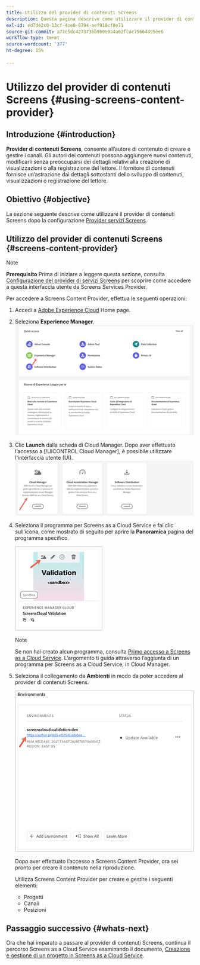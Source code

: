```yaml
---
title: Utilizzo del provider di contenuti Screens
description: Questa pagina descrive come utilizzare il provider di contenuti Screens per la creazione di contenuti.
exl-id: ed7de2c0-13cf-4ce0-8794-aef918cf8e71
source-git-commit: a77e5dc4273736b969e9a4a62fcac75664495ee6
workflow-type: tm+mt
source-wordcount: '377'
ht-degree: 15%

---
```


# Utilizzo del provider di contenuti Screens {#using-screens-content-provider}

## Introduzione {#introduction}

**Provider di contenuti Screens**, consente all’autore di contenuto di creare e gestire i canali. Gli autori dei contenuti possono aggiungere nuovi contenuti, modificarli senza preoccuparsi dei dettagli relativi alla creazione di visualizzazioni o alla registrazione del lettore. Il fornitore di contenuti fornisce un’astrazione dai dettagli sottostanti dello sviluppo di contenuti, visualizzazioni o registrazione del lettore.

## Obiettivo {#objective}

La sezione seguente descrive come utilizzare il provider di contenuti Screens dopo la configurazione [Provider servizi Screens](https://experienceleague.adobe.com/docs/experience-manager-cloud-service/content/screens-as-cloud-service/configure-screens-cloud/navigating-to-screens-services-provider.html).

## Utilizzo del provider di contenuti Screens {#screens-content-provider}

>[!NOTE]
>**Prerequisito**
>Prima di iniziare a leggere questa sezione, consulta [Configurazione del provider di servizi Screens](https://experienceleague.adobe.com/docs/experience-manager-cloud-service/content/screens-as-cloud-service/configure-screens-cloud/navigating-to-screens-services-provider.html) per scoprire come accedere a questa interfaccia utente da Screens Services Provider.

Per accedere a Screens Content Provider, effettua le seguenti operazioni:

1. Accedi a [Adobe Experience Cloud](https://experience.adobe.com) Home page.

1. Seleziona **Experience Manager**.
   ![Pagina di destinazione per l’accesso rapido alle aree di Experience Manager.](/help/implementing/cloud-manager/getting-access-to-aem-in-cloud/assets/landing-page1.png)

1. Clic **Launch** dalla scheda di Cloud Manager. Dopo aver effettuato l’accesso a [!UICONTROL Cloud Manager], è possibile utilizzare l&#39;interfaccia utente (UI).
   ![Quattro aree di Cloud Manager (Brand Portal, Cloud Manager, Cloud Acceleration Manager e Distribuzione di software) mostrano il rispettivo pulsante Launch.](/help/implementing/cloud-manager/getting-access-to-aem-in-cloud/assets/landing-page2.png)

1. Seleziona il programma per Screens as a Cloud Service e fai clic sull’icona, come mostrato di seguito per aprire la **Panoramica** pagina del programma specifico.

   ![L’icona per la pagina Panoramica di Cloud Manager è visualizzata all’estrema sinistra di una barra degli strumenti.](/help/screens-cloud/assets/configure/screens-cp-1.png)

   >[!NOTE]
   >Se non hai creato alcun programma, consulta [Primo accesso a Screens as a Cloud Service](https://experienceleague.adobe.com/docs/experience-manager-cloud-service/content/screens-as-cloud-service/onboarding-screens-cloud/first-time-login-screens-cloud.html). L’argomento ti guida attraverso l’aggiunta di un programma per Screens as a Cloud Service, in Cloud Manager.

1. Seleziona il collegamento da **Ambienti** in modo da poter accedere al provider di contenuti Screens.

   ![Il collegamento è evidenziato dalla scheda Ambienti, che consente di accedere al provider di contenuti Screens.](/help/screens-cloud/assets/configure/screens-cp-2.png)

   Dopo aver effettuato l’accesso a Screens Content Provider, ora sei pronto per creare il contenuto nella riproduzione.

   Utilizza Screens Content Provider per creare e gestire i seguenti elementi:

   * Progetti
   * Canali
   * Posizioni

## Passaggio successivo {#whats-next}

Ora che hai imparato a passare al provider di contenuti Screens, continua il percorso Screens as a Cloud Service esaminando il documento, [Creazione e gestione di un progetto in Screens as a Cloud Service](https://experienceleague.adobe.com/docs/experience-manager-cloud-service/content/screens-as-cloud-service/create-content/creating-projects-screens-cloud.html).
